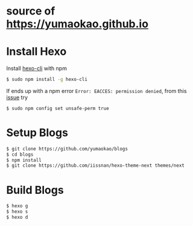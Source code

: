 # source of https://yumaokao.github.io

# Install Hexo

Install [hexo-cli](https://hexo.io/zh-tw/) with npm
```sh
$ sudo npm install -g hexo-cli
```

If ends up with a npm error `Error: EACCES: permission denied`, from this [issue](https://github.com/hexojs/hexo/issues/2223) try
```sh
$ sudo npm config set unsafe-perm true
```

# Setup Blogs

```sh
$ git clone https://github.com/yumaokao/blogs
$ cd blogs
$ npm install
$ git clone https://github.com/iissnan/hexo-theme-next themes/next
```

# Build Blogs
```sh
$ hexo g
$ hexo s
$ hexo d
```
